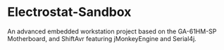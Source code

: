 # Electrostat-Sandbox
An advanced embedded workstation project based on the GA-61HM-SP Motherboard, and ShiftAvr featuring jMonkeyEngine and Serial4j.
